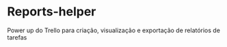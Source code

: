 # Reports-helper
Power up do Trello para criação, visualização e exportação de relatórios de tarefas
